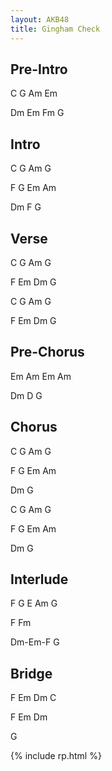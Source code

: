 ```yaml
---
layout: AKB48
title: Gingham Check
---
```

## Pre-Intro 
C G Am Em 

Dm Em Fm G 

## Intro 
C G Am G 

F G Em Am 

Dm F G 

## Verse 
C G Am G 

F Em Dm G 

C G Am G 

F Em Dm G 

## Pre-Chorus 
Em Am Em Am 

Dm D G 

## Chorus 
C G Am G 

F G Em Am 

Dm G 

C G Am G 

F G Em Am 

Dm G 

## Interlude 
F G E Am G 

F Fm 

Dm-Em-F G 

## Bridge 
F Em Dm C 

F Em Dm 

G 

{% include rp.html %}
